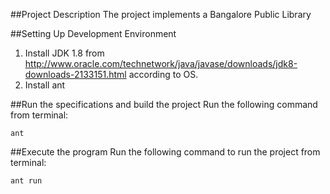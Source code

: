 ##Project Description
The project implements a Bangalore Public Library

##Setting Up Development Environment
1. Install JDK 1.8 from http://www.oracle.com/technetwork/java/javase/downloads/jdk8-downloads-2133151.html according to OS.
1. Install ant

##Run the specifications and build the project
Run the following command from terminal:
```
ant
```

##Execute the program
Run the following command to run the project from terminal:
```
ant run
```
